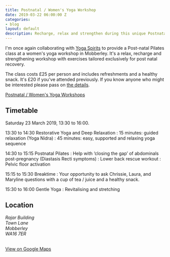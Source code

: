 ```yaml
---
title: Postnatal / Women's Yoga Workshop
date: 2019-03-22 06:00:00 Z
categories:
- blog
layout: default
description: Recharge, relax and strengthen during this unique Postnatal / Women's Yoga and Pilates Workshop.
---
```


I'm once again collaborating with [Yoga Spirits][1] to provide a Post-natal Pilates class at a women's yoga workshop in Mobberley. It's a relax, recharge and strengthening workshop with exercises tailored exclusively for post natal recovery.

The class costs £25 per person and includes refreshments and a healthy snack. It's £20 if you've attended previously.  If you know anyone who might be interested please pass on [the details][2].

<a class="button" href="https://yogaspirits.co.uk/postnatal-yoga-workshops/">Postnatal / Women's Yoga Workshops</a>

## Timetable

Saturday 23 March 2019, <time>13:30</time> to <time>16:00</time>.

&#8203;<time>13:30</time> to <time>14:30</time> Restorative Yoga and Deep Relaxation
: 15 minutes: guided relaxation (Yoga Nidra)
: 45 minutes: easy, supported and relaxing yoga sequence

&#8203;<time>14:30</time> to <time>15:15</time> Postnatal Pilates
: Help with ‘closing the gap’ of abdominals post-pregnancy (Diastasis Recti symptoms)
: Lower back rescue workout
: Pelvic floor activation

&#8203;<time>15:15</time> to <time>15:30</time> Breaktime
: Your opportunity to ask Chrissie, Laura, and Maryline questions with a cup of tea / juice and a healthy snack.

&#8203;<time>15:30</time> to <time>16:00</time> Gentle Yoga
: Revitalising and stretching

## Location

<address>
    Rajar Building<br>
    Town Lane<br>
    Mobberley<br>
    WA16 7ER<br><br>
    <script type="application/ld+json">
    {
        "@context": "http://schema.org",
        "@type": "BusinessEvent",
        "name": "Wild About Pilates: Postnatal / Women's Yoga Workshop",
        "startDate": "2019-03-22T13:30+00:00",
        "location": {
            "@type": "EventVenue",
            "name": "Rajar Building",
            "address": {
                "@type": "PostalAddress",
                "addressCountry": "GB",
                "streetAddress": "Town Lane",
                "addressLocality": "Mobberley",
                "postalCode": "WA16 7ER",
                "addressRegion": "Knutsford, Cheshire"
            }
        },
        "description": "Recharge, relax and strengthen during this unique Postnatal / Women's Yoga and Pilates Workshop.",
        "endDate": "2019-03-22T16:00+00:00",
        "offers": {
            "@type": "Offer",
            "url": "https://www.wildaboutpilates.co.uk/blog/2019-03-22-yoga-spirits/",
            "price": "25",
            "priceCurrency": "GBP",
            "availability": "http://schema.org/InStock",
            "validFrom": "2019-03-22T13:30+00:00"
        },
        "performer": [
            {
                "@type": "Person",
                "name": "Chrissie Wild"
            },
            {
                "@type": "Person",
                "name": "Maryline Higham"
            },
            {
                "@type": "Person",
                "name": "Laura Latham"
            }
        ]
    }
    </script>
</address>

<div id="map"></div>

<script>
    function initMap() {
        var center = {lat: 53.3148702, lng: -2.3341137};
        var map = new google.maps.Map(document.getElementById('map'), {
            zoom: 15,
            center: center
        });

        var marker = new google.maps.Marker({
            map: map,
            position: center
        });

        var infowindow = new google.maps.InfoWindow();
        infowindow.setContent(
            '<div><strong>Rajar Building</strong><br>' +
            'Town Lane<br>' +
            'Mobberley<br>' +
            'Knutsford<br>' +
            'WA16 7ER.</div>'
        );

        google.maps.event.addListener(marker, 'click', function() {
            infowindow.open(map, this);
        });
    }
</script>
<script
    async defer
    src="https://maps.googleapis.com/maps/api/js?key=AIzaSyDHKsSfywxuRsNDtl3oienUIoUWZtMO9EQ&amp;callback=initMap">
</script>

<a class="button" href="https://www.google.com/maps/search/?api=1&amp;query_place_id=ChIJ57yCOphTekgRELe0EXWaaHk&amp;query=Rajar+Building%2C+Town+Lane%2C+Mobberley%2C+Knutsford%2C+WA16 7ER">View on Google Maps</a>

[1]: https://yogaspirits.co.uk/
[2]: https://yogaspirits.co.uk/postnatal-yoga-workshops/
